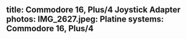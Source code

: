 title: Commodore 16, Plus/4 Joystick Adapter
photos:
    IMG_2627.jpeg: Platine
systems:
    Commodore 16, Plus/4
---
